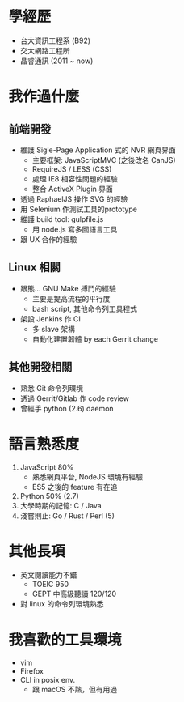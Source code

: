 學經歷
======

- 台大資訊工程系 (B92)
- 交大網路工程所
- 晶睿通訊 (2011 ~ now)

我作過什麼
==========

前端開發
--------

- 維護 Sigle-Page Application 式的 NVR 網頁界面
    * 主要框架: JavaScriptMVC (之後改名 CanJS)
    * RequireJS / LESS (CSS)
    * 處理 IE8 相容性問題的經驗
    * 整合 ActiveX Plugin 界面
- 透過 RaphaelJS 操作 SVG 的經驗
- 用 Selenium 作測試工具的prototype
- 維護 build tool: gulpfile.js
    - 用 node.js 寫多國語言工具
- 跟 UX 合作的經驗

Linux 相關
----------

- 跟熊… GNU Make 搏鬥的經驗
    * 主要是提高流程的平行度
    * bash script, 其他命令列工具程式
- 架設 Jenkins 作 CI
    * 多 slave 架構
    * 自動化建置韌體 by each Gerrit change

其他開發相關
-----------

- 熟悉 Git 命令列環境
- 透過 Gerrit/Gitlab 作 code review
- 曾經手 python (2.6) daemon

語言熟悉度
==================

1. JavaScript 80%
    - 熟悉網頁平台, NodeJS 環境有經驗
    - ES5 之後的 feature 有在追
2. Python 50% (2.7)
3. 大學時期的記憶: C / Java
4. 淺嘗則止: Go / Rust / Perl (5)

其他長項
========

* 英文閱讀能力不錯
    * TOEIC 950
    * GEPT 中高級聽讀 120/120
* 對 linux 的命令列環境熟悉

我喜歡的工具環境
================

- vim
- Firefox
- CLI in posix env.
    * 跟 macOS 不熟，但有用過

